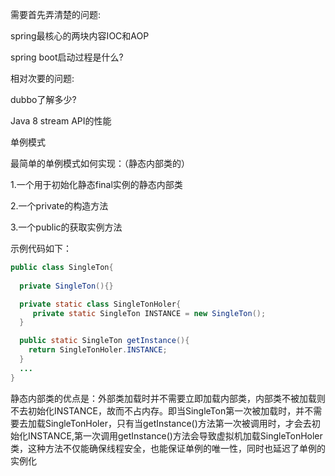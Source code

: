 需要首先弄清楚的问题:

spring最核心的两块内容IOC和AOP

spring boot启动过程是什么?







相对次要的问题:

dubbo了解多少?

Java 8 stream API的性能



单例模式

最简单的单例模式如何实现：（静态内部类的）

1.一个用于初始化静态final实例的静态内部类

2.一个private的构造方法

3.一个public的获取实例方法

示例代码如下：

```java
public class SingleTon{
    
  private SingleTon(){}

  private static class SingleTonHoler{
     private static SingleTon INSTANCE = new SingleTon();
  }

  public static SingleTon getInstance(){
    return SingleTonHoler.INSTANCE;
  }
  ...
}
```

 静态内部类的优点是：外部类加载时并不需要立即加载内部类，内部类不被加载则不去初始化INSTANCE，故而不占内存。即当SingleTon第一次被加载时，并不需要去加载SingleTonHoler，只有当getInstance()方法第一次被调用时，才会去初始化INSTANCE,第一次调用getInstance()方法会导致虚拟机加载SingleTonHoler类，这种方法不仅能确保线程安全，也能保证单例的唯一性，同时也延迟了单例的实例化





